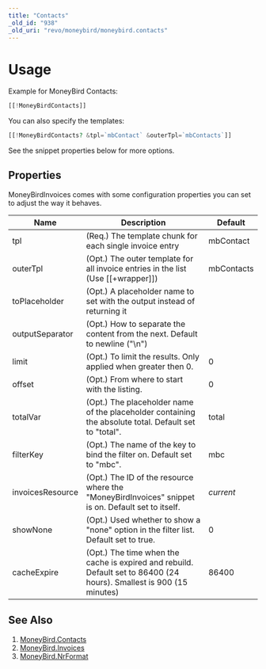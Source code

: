 ```yaml
---
title: "Contacts"
_old_id: "938"
_old_uri: "revo/moneybird/moneybird.contacts"
---
```


# Usage

Example for MoneyBird Contacts:

``` php
[[!MoneyBirdContacts]]
```

You can also specify the templates:

``` php
[[!MoneyBirdContacts? &tpl=`mbContact` &outerTpl=`mbContacts`]]
```

See the snippet properties below for more options.

## Properties

MoneyBirdInvoices comes with some configuration properties you can set to adjust the way it behaves.

| Name             | Description                                                                                                          | Default    |
| ---------------- | -------------------------------------------------------------------------------------------------------------------- | ---------- |
| tpl              | (Req.) The template chunk for each single invoice entry                                                              | mbContact  |
| outerTpl         | (Opt.) The outer template for all invoice entries in the list (Use \[\[+wrapper\]\])                                 | mbContacts |
| toPlaceholder    | (Opt.) A placeholder name to set with the output instead of returning it                                             |            |
| outputSeparator  | (Opt.) How to separate the content from the next. Default to newline ("\\n")                                         |            |
| limit            | (Opt.) To limit the results. Only applied when greater then 0.                                                       | 0          |
| offset           | (Opt.) From where to start with the listing.                                                                         | 0          |
| totalVar         | (Opt.) The placeholder name of the placeholder containing the absolute total. Default set to "total".                | total      |
| filterKey        | (Opt.) The name of the key to bind the filter on. Default set to "mbc".                                              | mbc        |
| invoicesResource | (Opt.) The ID of the resource where the "MoneyBirdInvoices" snippet is on. Default set to itself.                    | _current_  |
| showNone         | (Opt.) Used whether to show a "none" option in the filter list. Default set to true.                                 | 0          |
| cacheExpire      | (Opt.) The time when the cache is expired and rebuild. Default set to 86400 (24 hours). Smallest is 900 (15 minutes) | 86400      |

## See Also

1. [MoneyBird.Contacts](extras/moneybird/moneybird.contacts)
2. [MoneyBird.Invoices](extras/moneybird/moneybird.invoices)
3. [MoneyBird.NrFormat](extras/moneybird/moneybird.nrformat)